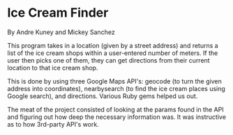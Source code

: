 Ice Cream Finder
================

By Andre Kuney and Mickey Sanchez

This program takes in a location (given by a street address) and returns a list of the ice cream shops within a user-entered number of meters. If the user then picks one of them, they can get directions from their current location to that ice cream shop.

This is done by using three Google Maps API's: geocode (to turn the given address into coordinates), nearbysearch (to find the ice cream places using Google search), and directions. Various Ruby gems helped us out.

The meat of the project consisted of looking at the params found in the API and figuring out how deep the necessary information was. It was instructive as to how 3rd-party API's work.

